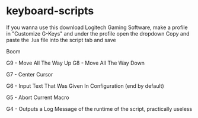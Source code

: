 # keyboard-scripts

If you wanna use this download Logitech Gaming Software, make a profile in "Customize G-Keys" and under the profile open the dropdown
Copy and paste the .lua file into the script tab and save

Boom

G9 - Move All The Way Up
G8 - Move All The Way Down

G7 - Center Cursor

G6 - Input Text That Was Given In Configuration (end by default)

G5 - Abort Current Macro

G4 - Outputs a Log Message of the runtime of the script, practically useless
